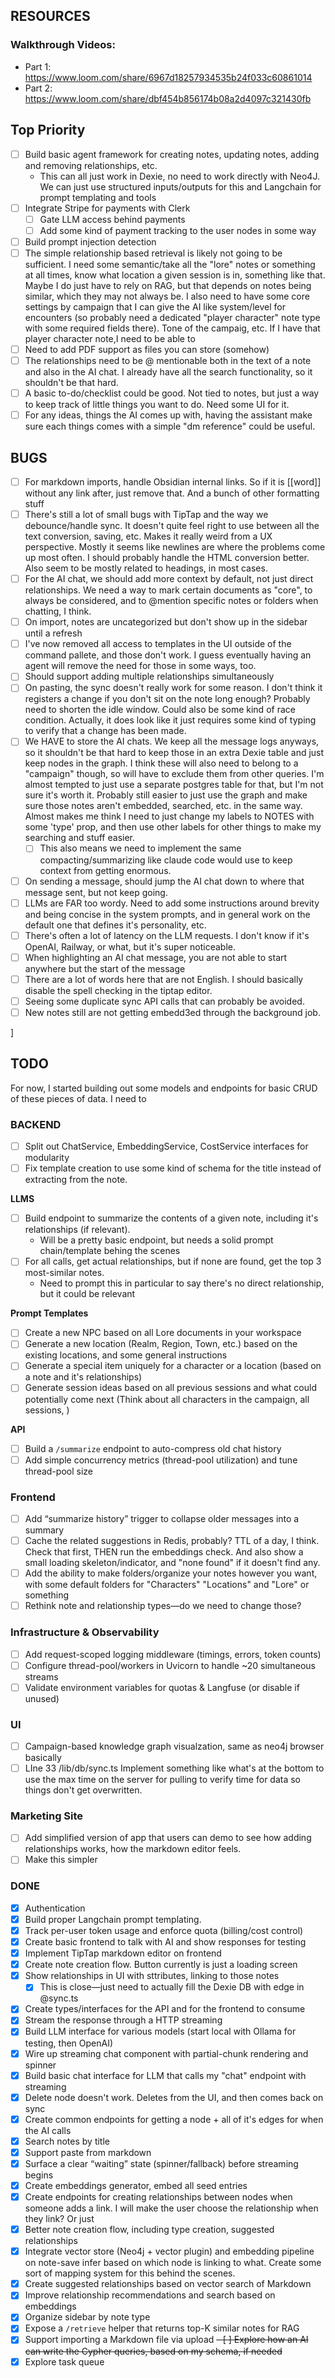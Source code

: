 ## RESOURCES

### Walkthrough Videos:
- Part 1: https://www.loom.com/share/6967d18257934535b24f033c60861014
- Part 2: https://www.loom.com/share/dbf454b856174b08a2d4097c321430fb

## Top Priority
- [ ] Build basic agent framework for creating notes, updating notes, adding and removing relationships, etc.
  - This can all just work in Dexie, no need to work directly with Neo4J. We can just use structured inputs/outputs for this and Langchain for prompt templating and tools
- [ ] Integrate Stripe for payments with Clerk
  - [ ] Gate LLM access behind payments
  - [ ] Add some kind of payment tracking to the user nodes in some way
- [ ] Build prompt injection detection
- [ ] The simple relationship based retrieval is likely not going to be sufficient. I need some semantic/take all the "lore" notes or something at all times, know what location a given session is in, something like that. Maybe I do just have to rely on RAG, but that depends on notes being similar, which they may not always be. I also need to have some core settings by campaign that I can give the AI like system/level for encounters (so probably need a dedicated "player character" note type with some required fields there). Tone of the campaig, etc. If I have that player character note,I need to be able to  
- [ ] Need to add PDF support as files you can store (somehow)
- [ ] The relationships need to be @ mentionable both in the text of a note and also in the AI chat. I already have all the search functionality, so it shouldn't be that hard.
- [ ] A basic to-do/checklist could be good. Not tied to notes, but just a way to keep track of little things you want to do. Need some UI for it.  
- [ ] For any ideas, things the AI comes up with, having the assistant make sure each things comes with a simple "dm reference" could be useful. 

## BUGS
- [ ] For markdown imports, handle Obsidian internal links. So if it is [[word]] without any link after, just remove that. And a bunch of other formatting stuff
- [ ] There's still a lot of small bugs with TipTap and the way we debounce/handle sync. It doesn't quite feel right to use between all the text conversion, saving, etc. Makes it really weird from a UX perspective. Mostly it seems like newlines are where the problems come up most often. I should probably handle the HTML conversion better. Also seem to be mostly related to headings, in most cases.
- [ ] For the AI chat, we should add more context by default, not just direct relationships. We need a way to mark certain documents as "core", to always be considered, and to @mention specific notes or folders when chatting, I think.
- [ ] On import, notes are uncategorized but don't show up in the sidebar until a refresh
- [ ] I've now removed all access to templates in the UI outside of the command pallete, and those don't work. I guess eventually having an agent will remove the need for those in some ways, too. 
- [ ] Should support adding multiple relationships simultaneously
- [ ] On pasting, the sync doesn't really work for some reason. I don't think it registers a change if you don't sit on the note long enough? Probably need to shorten the idle window. Could also be some kind of race condition. Actually, it does look like it just requires some kind of typing to verify that a change has been made. 
- [ ] We HAVE to store the AI chats. We keep all the message logs anyways, so it shouldn't be that hard to keep those in an extra Dexie table and just keep nodes in the graph. I think these will also need to belong to a "campaign" though, so will have to exclude them from other queries. I'm almost tempted to just use a separate postgres table for that, but I'm not sure it's worth it. Probably still easier to just use the graph and make sure those notes aren't embedded, searched, etc. in the same way. Almost makes me think I need to just change my labels to NOTES with some 'type' prop, and then use other labels for other things to make my searching and stuff easier. 
  - [ ] This also means we need to implement the same compacting/summarizing like claude code would use to keep context from getting enormous. 
- [ ] On sending a message, should jump the AI chat down to where that message sent, but not keep going.
- [ ] LLMs are FAR too wordy. Need to add some instructions around brevity and being concise in the system prompts, and in general work on the default one that defines it's personality, etc.
- [ ] There's often a lot of latency on the LLM requests. I don't know if it's OpenAI, Railway, or what, but it's super noticeable. 
- [ ] When highlighting an AI chat message, you are not able to start anywhere but the start of the message
- [ ] There are a lot of words here that are not English. I should basically disable the spell checking in the tiptap editor.
- [ ] Seeing some duplicate sync API calls that can probably be avoided. 
- [ ] New notes still are not getting embedd3ed through the background job. 

]

## TODO

For now, I started building out some models and endpoints for basic CRUD of these pieces of data. I need to 

### BACKEND

- [ ] Split out ChatService, EmbeddingService, CostService interfaces for modularity  
- [ ] Fix template creation to use some kind of schema for the title instead of extracting from the note. 

**LLMS**
- [ ] Build endpoint to summarize the contents of a given note, including it's relationships (if relevant). 
  - Will be a pretty basic endpoint, but needs a solid prompt chain/template behing the scenes
- [ ] For all calls, get actual relationships, but if none are found, get the top 3 most-similar notes. 
  - Need to prompt this in particular to say there's no direct relationship, but it could be relevant

**Prompt Templates**
- [ ] Create a new NPC based on all Lore documents in your workspace
- [ ] Generate a new location (Realm, Region, Town, etc.) based on the existing locations, and some general instructions
- [ ] Generate a special item uniquely for a character or a location (based on a note and it's relationships)
- [ ] Generate session ideas based on all previous sessions and what could potentially come next (Think about all characters in the campaign, all sessions, )

**API**
- [ ] Build a `/summarize` endpoint to auto-compress old chat history
- [ ] Add simple concurrency metrics (thread-pool utilization) and tune thread-pool size  

### Frontend
- [ ] Add “summarize history” trigger to collapse older messages into a summary 
- [ ] Cache the related suggestions in Redis, probably? TTL of a day, I think. Check that first, THEN run the embeddings check. And also show a small loading skeleton/indicator, and "none found" if it doesn't find any. 
- [ ] Add the ability to make folders/organize your notes however you want, with some default folders for "Characters" "Locations" and "Lore" or something
- [ ] Rethink note and relationship types—do we need to change those? 

### Infrastructure & Observability
- [ ] Add request-scoped logging middleware (timings, errors, token counts)  
- [ ] Configure thread-pool/workers in Uvicorn to handle ~20 simultaneous streams  
- [ ] Validate environment variables for quotas & Langfuse (or disable if unused)  

### UI
- [ ] Campaign-based knowledge graph visualzation, same as neo4j browser basically
- [ ] LIne 33 /lib/db/sync.ts Implement something like what's at the bottom to use the max time on the server for pulling to verify time for data so things don't get overwritten.

### Marketing Site
- [ ] Add simplified version of app that users can demo to see how adding relationships works, how the markdown editor feels.
- [ ] Make this simpler

### DONE
- [x] Authentication
- [x] Build proper Langchain prompt templating. 
- [x] Track per-user token usage and enforce quota (billing/cost control) 
- [x] Create basic frontend to talk with AI and show responses for testing
- [x] Implement TipTap markdown editor on frontend
- [x] Create note creation flow. Button currently is just a loading screen
- [x] Show relationships in UI with sttributes, linking to those notes
  - [x] This is close—just need to actually fill the Dexie DB with edge in @sync.ts
- [x] Create types/interfaces for the API and for the frontend to consume
- [x] Stream the response through a HTTP streaming
- [x] Build LLM interface for various models (start local with Ollama for testing, then OpenAI)
- [x] Wire up streaming chat component with partial-chunk rendering and spinner  
- [x] Build basic chat interface for LLM that calls my "chat" endpoint with streaming
- [x] Delete node doesn't work. Deletes from the UI, and then comes back on sync
- [x] Create common endpoints for getting a node + all of it's edges for when the AI calls
- [x] Search notes by title
- [x] Support paste from markdown
- [x] Surface a clear “waiting” state (spinner/fallback) before streaming begins  
- [x] Create embeddings generator, embed all seed entries
- [x] Create endpoints for creating relationships between nodes when someone adds a link. I will make the user choose the relationship when they link? Or just 
- [x] Better note creation flow, including type creation, suggested relationships
- [x] Integrate vector store (Neo4j + vector plugin) and embedding pipeline on note-save  infer based on which node is linking to what. Create some sort of mapping system for this behind the scenes.
- [x] Create suggested relationships based on vector search of Markdown
- [x] Improve relationship recommendations and search based on embeddings
- [x] Organize sidebar by note type
- [x] Expose a `/retrieve` helper that returns top-K similar notes for RAG 
- [x] Support importing a Markdown file via upload
~~- [ ] Explore how an AI can write the Cypher queries, based on my schema, if needed~~
- [x] Explore task queue